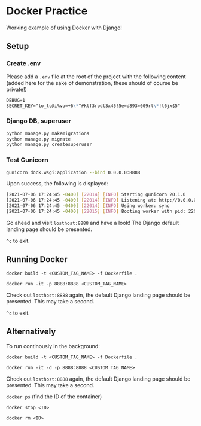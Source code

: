 # Docker Practice

Working example of using Docker with Django!

## Setup

### Create .env

Please add a `.env` file at the root of the project with the following content (added here for the sake of demonstration, these should of course be private!)

```markdown
DEBUG=1
SECRET_KEY="lo_tc@i%vo=+6\*^#klf3rodt3x45!5e=d893=609rl\*!t6jx$5"
```

### Django DB, superuser

```python
python manage.py makemigrations
python manage.py migrate
python manage.py createsuperuser
```

### Test Gunicorn

```sh
gunicorn dock.wsgi:application --bind 0.0.0.0:8888
```

Upon success, the following is displayed:

```sh
[2021-07-06 17:24:45 -0400] [22014] [INFO] Starting gunicorn 20.1.0
[2021-07-06 17:24:45 -0400] [22014] [INFO] Listening at: http://0.0.0.0:8888 (22014)
[2021-07-06 17:24:45 -0400] [22014] [INFO] Using worker: sync
[2021-07-06 17:24:45 -0400] [22015] [INFO] Booting worker with pid: 22015
```

Go ahead and visit `losthost:8888` and have a look! The Django default landing page should be presented.

`^c` to exit.

## Running Docker

`docker build -t <CUSTOM_TAG_NAME> -f Dockerfile .`

`docker run -it -p 8888:8888 <CUSTOM_TAG_NAME>`

Check out `losthost:8888` again, the default Django landing page should be presented. This may take a second.

`^c` to exit.

## Alternatively

To run continously in the background:

`docker build -t <CUSTOM_TAG_NAME> -f Dockerfile .`

`docker run -it -d -p 8888:8888 <CUSTOM_TAG_NAME>`

Check out `losthost:8888` again, the default Django landing page should be presented. This may take a second.

`docker ps` (find the ID of the container)

`docker stop <ID>`

`docker rm <ID>`
